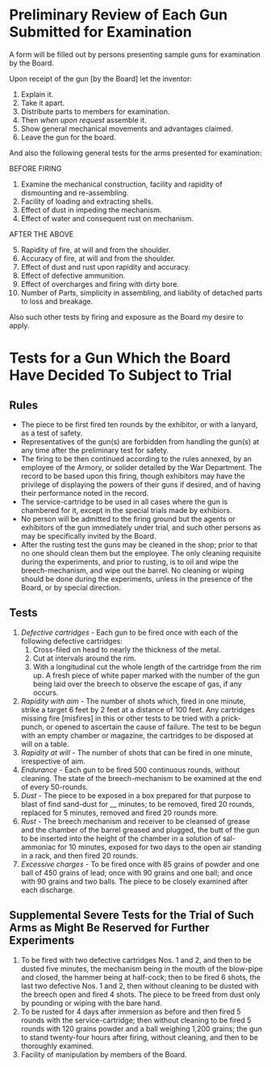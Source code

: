 # Preliminary Review of Each Gun Submitted for Examination

A form will be filled out by persons presenting sample guns for examination by the Board.

Upon receipt of the gun [by the Board] let the inventor:
1. Explain it.
2. Take it apart.
3. Distribute parts to members for examination.
4. Then *when upon request* assemble it.
5. Show general mechanical movements and advantages claimed.
6. Leave the gun for the board.

And also the following general tests for the arms presented for examination:

BEFORE FIRING

1) Examine the mechanical construction, facility and rapidity of dismounting and re-assembling.
2) Facility of loading and extracting shells.
3) Effect of dust in impeding the mechanism.
4) Effect of water and consequent rust on mechanism.

AFTER THE ABOVE

5) Rapidity of fire, at will and from the shoulder.
6) Accuracy of fire, at will and from the shoulder.
7) Effect of dust and rust upon rapidity and accuracy.
8) Effect of defective ammunition.
9) Effect of overcharges and firing with dirty bore.
10) Number of Parts, simplicity in assembling, and liability of detached parts to loss and breakage.

Also such other tests by firing and exposure as the Board my desire to apply.

# Tests for a Gun Which the Board Have Decided To Subject to Trial

## Rules
* The piece to be first fired ten rounds by the exhibitor, or with a lanyard, as a test of safety.
* Representatives of the gun(s) are forbidden from handling the gun(s) at any time after the preliminary test for safety.
* The firing to be then continued according to the rules annexed, by an employee of the Armory, or solider detailed by the War Department. The record to be based upon this firing, though exhibitors may have the privilege of displaying the powers of their guns if desired, and of having their performance noted in the record.
* The service-cartridge to be used in all cases where the gun is chambered for it, except in the special trials made by exhibiors.
* No person will be admitted to the firing ground but the agents or exhibitors of the gun immediately under trial, and such other persons as may be specifically invited by the Board.
* After the rusting test the guns may be cleaned in the shop; prior to that no one should clean them but the employee. The only cleaning requisite during the experiments, and prior to rusting, is to oil and wipe the breech-mechanism, and wipe out the barrel. No cleaning or wiping should be done during the experiments, unless in the presence of the Board, or by special direction.

## Tests
1. *Defective cartridges* - Each gun to be fired once with each of the following defective cartridges:
   1. Cross-filed on head to nearly the thickness of the metal.
   2. Cut at intervals around the rim.
   3. With a longitudinal cut the whole length of the cartridge from the rim up. A fresh piece of white paper marked with the number of the gun being laid over the breech to observe the escape of gas, if any occurs.
2. *Rapidity with aim* - The number of shots which, fired in one minute, strike a target 6 feet by 2 feet at a distance of 100 feet. Any cartridges missing fire [misfires] in this or other tests to be tried with a prick-punch, or opened to ascertain the cause of failure. The test to be begun with an empty chamber or magazine, the cartridges to be disposed at will on a table.
3. *Rapidity at will* - The number of shots that can be fired in one minute, irrespective of aim.
4. *Endurance* - Each gun to be fired 500 continuous rounds, without cleaning. The state of the breech-mechanism to be examined at the end of every 50-rounds.
5. *Dust* - The piece to be exposed in a box prepared for that purpose to blast of find sand-dust for __ minutes; to be removed, fired 20 rounds, replaced for 5 minutes, removed and fired 20 rounds more.
6. *Rust* - The breech mechanism and receiver to be cleansed of grease and the chamber of the barrel greased and plugged, the butt of the gun to be inserted into the height of the chamber in a solution of sal-ammoniac for 10 minutes, exposed for two days to the open air standing in a rack, and then fired 20 rounds.
7. *Excessive charges* - To be fired once with 85 grains of powder and one ball of 450 grains of lead; once with 90 grains and one ball; and once with 90 grains and two balls. The piece to be closely examined after each discharge.

## Supplemental Severe Tests for the Trial of Such Arms as Might Be Reserved for Further Experiments
1. To be fired with two defective cartridges Nos. 1 and 2, and then to be dusted five minutes, the mechanism being in the mouth of the blow-pipe and closed, the hammer being at half-cock; then to be fired 6 shots, the last two defective Nos. 1 and 2, then without cleaning to be dusted with the breech open and fired 4 shots. The piece to be freed from dust only by pounding or wiping with the bare hand.
2. To be rusted for 4 days after immersion as before and then fired 5 rounds with the service-cartridge; then without cleaning to be fired 5 rounds with 120 grains powder and a ball weighing 1,200 grains; the gun to stand twenty-four hours after firing, without cleaning, and then to be thoroughly examined.
3. Facility of manipulation by members of the Board.
